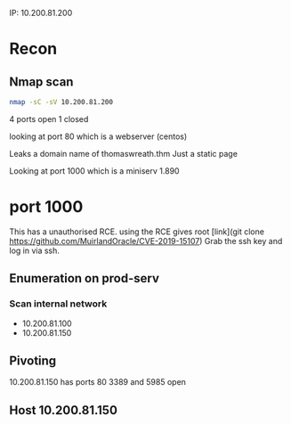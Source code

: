 IP: 10.200.81.200

# Recon
## Nmap scan
```bash
nmap -sC -sV 10.200.81.200
```

4 ports open
1 closed

looking at port 80 which is a webserver (centos)

Leaks a domain name of thomaswreath.thm
Just a static page

Looking at port 1000 which is a miniserv 1.890
# port 1000
This has a unauthorised RCE.
using the RCE gives root [link](git clone https://github.com/MuirlandOracle/CVE-2019-15107)
Grab the ssh key and log in via ssh.


## Enumeration on prod-serv
### Scan internal network
- 10.200.81.100
- 10.200.81.150

## Pivoting
10.200.81.150 has ports 80 3389 and 5985 open

## Host 10.200.81.150
